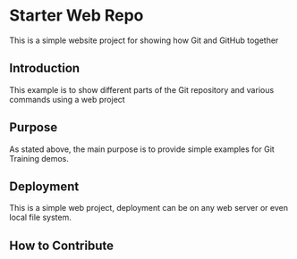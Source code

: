 # Starter Web Repo

This is a simple website project for showing how Git and GitHub together

## Introduction

This example is to show different parts of the Git repository and various commands using a web project

## Purpose

As stated above, the main purpose is to provide simple examples for Git Training demos.

## Deployment

This is a simple web project, deployment can be on any web server or even local file system.

## How to Contribute 